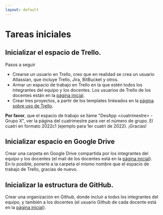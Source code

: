 ```yaml
---
layout: default
---
```


# Tareas iniciales

## Inicializar el espacio de Trello.

Pasos a seguir
- Crearse un usuario en Trello, creo que en realidad se crea un usuario Atlassian, que incluye Trello, Jira, BitBucket y otros.
- Armar un espacio de trabajo en Trello en la que estén todos los integrantes del equipo y los docentes. Los usuarios de Trello de los docentes están en la [página inicial](./index.md).
- Crear tres proyectos, a partir de los templates linkeados en la [página sobre uso de Trello](./recursos/trello).

**Por favor**, que el espacio de trabajo se llame "DesApp \<cuatrimestre> - Grupo X", ver la página del cuatrimestre para ver el número de grupo. El cuatri en formato 2022c1 (ejemplo para 1er cuatri de 2022). ¡Gracias!

## Inicializar espacio en Google Drive
Crear una carpeta en Google Drive compartida por los integrantes del equipo y los docentes (el mail de los docentes está en la [página inicial](./index.md)).  
En lo posible, ponerle a la carpeta el mismo nombre que el espacio de trabajo de Trello, gracias de nuevo.

## Inicializar la estructura de GitHub.
Crear una organización en Github, donde incluir a todxs lxs integrantes del equipo, y también a los docentes (el usuario Github de cada docente está en la [página inicial](./index.md)).
